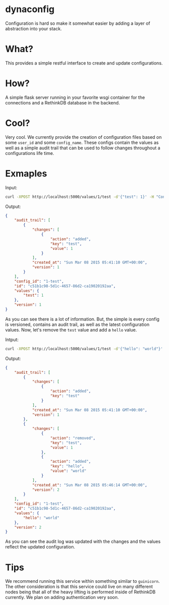# dynaconfig

Configuration is hard so make it somewhat easier by adding a layer of abstraction into your stack.

# What?

This provides a simple restful interface to create and update configurations.

# How?

A simple flask server running in your favorite wsgi container for the connections and a RethinkDB database in the backend.

# Cool?

Very cool. We currently provide the creation of configuration files based on some `user_id` and some `config_name`. These configs contain the values as well as a simple audit trail that can be used to follow changes throughout a configurations life time.

# Exmaples

Input:
```bash
curl -XPOST http://localhost:5000/values/1/test -d'{"test": 1}' -H "Content-Type: application/json"
```

Output:
```json
{
    "audit_trail": [
        {
            "changes": [
                {
                    "action": "added",
                    "key": "test",
                    "value": 1
                }
            ],
            "created_at": "Sun Mar 08 2015 05:41:10 GMT+00:00",
            "version": 1
        }
    ],
    "config_id": "1-test",
    "id": "c51b1c98-5d1c-4657-86d2-ca19020192aa",
    "values": {
        "test": 1
    },
    "version": 1
}
```

As you can see there is a lot of information. But, the simple is every config is versioned, contains an audit trail, as well as the latest configuration values. Now, let's remove the `test` value and add a `hello` value.

Intput:
```bash
curl -XPOST http://localhost:5000/values/1/test -d'{"hello": "world"}' -H "Content-Type: application/json"
```

Output:
```json
{
    "audit_trail": [
        {
            "changes": [
                {
                    "action": "added",
                    "key": "test"
                }
            ],
            "created_at": "Sun Mar 08 2015 05:41:10 GMT+00:00",
            "version": 1
        },
        {
            "changes": [
                {
                    "action": "removed",
                    "key": "test",
                    "value": 1
                },
                {
                    "action": "added",
                    "key": "hello",
                    "value": "world"
                }
            ],
            "created_at": "Sun Mar 08 2015 05:46:14 GMT+00:00",
            "version": 2
        }
    ],
    "config_id": "1-test",
    "id": "c51b1c98-5d1c-4657-86d2-ca19020192aa",
    "values": {
        "hello": "world"
    },
    "version": 2
}
```

As you can see the audit log was updated with the changes and the values reflect the updated configuration.

# Tips

We recommend running this service within something similar to `guinicorn`. The other consideration is that this service could live on many different nodes being that all of the heavy lifting is performed inside of RethinkDB currently. We plan on adding authentication very soon.
